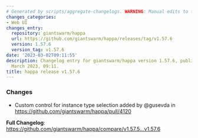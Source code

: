 ```yaml
---
# Generated by scripts/aggregate-changelogs. WARNING: Manual edits to this files will be overwritten.
changes_categories:
- Web UI
changes_entry:
  repository: giantswarm/happa
  url: https://github.com/giantswarm/happa/releases/tag/v1.57.6
  version: 1.57.6
  version_tag: v1.57.6
date: '2023-03-02T09:11:55'
description: Changelog entry for giantswarm/happa version 1.57.6, published on 02
  March 2023, 09:11.
title: happa release v1.57.6
---
```


<!-- Release notes generated using configuration in .github/release.yml at main -->

### Changes
* Custom control for instance type selection added by @gusevda in https://github.com/giantswarm/happa/pull/4120


**Full Changelog**: https://github.com/giantswarm/happa/compare/v1.57.5...v1.57.6
